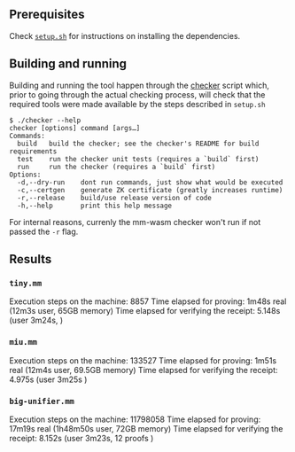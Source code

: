 ## Prerequisites

Check [`setup.sh`](./setup.sh) for instructions on installing the dependencies.

## Building and running

Building and running the tool happen through the [checker](./checker) script
which, prior to going through the actual checking process, will check that
the required tools were made available by the steps described in `setup.sh`

```
$ ./checker --help
checker [options] command [args…]
Commands:
  build   build the checker; see the checker's README for build requirements
  test    run the checker unit tests (requires a `build` first)
  run     run the checker (requires a `build` first)
Options:
  -d,--dry-run    dont run commands, just show what would be executed
  -c,--certgen    generate ZK certificate (greatly increases runtime)
  -r,--release    build/use release version of code
  -h,--help       print this help message
```

For internal reasons, currenly the mm-wasm checker won't run if not passed
the `-r` flag.

## Results

### `tiny.mm`

Execution steps on the machine: 8857
Time elapsed for proving: 1m48s real (12m3s user, 65GB memory)
Time elapsed for verifying the receipt: 5.148s (user 3m24s, )

### `miu.mm`

Execution steps on the machine: 133527
Time elapsed for proving: 1m51s real (12m4s user, 69.5GB memory)
Time elapsed for verifying the receipt: 4.975s (user 3m25s )

### `big-unifier.mm`

Execution steps on the machine: 11798058
Time elapsed for proving: 17m19s real (1h48m50s user, 72GB memory)
Time elapsed for verifying the receipt: 8.152s (user 3m23s, 12 proofs )
